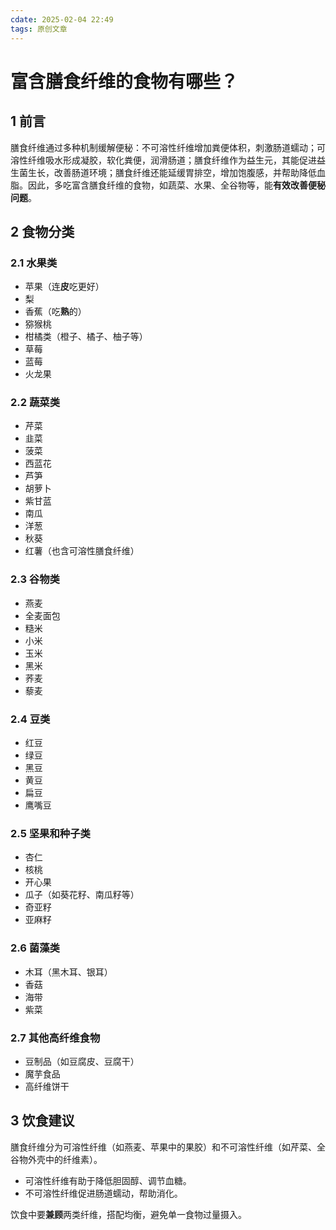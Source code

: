 ```yaml
---
cdate: 2025-02-04 22:49
tags: 原创文章 
---
```


# 富含膳食纤维的食物有哪些？

## 1 前言

膳食纤维通过多种机制缓解便秘：不可溶性纤维增加粪便体积，刺激肠道蠕动；可溶性纤维吸水形成凝胶，软化粪便，润滑肠道；膳食纤维作为益生元，其能促进益生菌生长，改善肠道环境；膳食纤维还能延缓胃排空，增加饱腹感，并帮助降低血脂。因此，多吃富含膳食纤维的食物，如蔬菜、水果、全谷物等，能**有效改善便秘问题**。

## 2 食物分类

### 2.1 水果类

- 苹果（连**皮**吃更好）
- 梨
- 香蕉（吃**熟**的）
- 猕猴桃
- 柑橘类（橙子、橘子、柚子等）
- 草莓
- 蓝莓
- 火龙果

### 2.2 蔬菜类

- 芹菜
- 韭菜
- 菠菜
- 西蓝花
- 芦笋
- 胡萝卜
- 紫甘蓝
- 南瓜
- 洋葱
- 秋葵
- 红薯（也含可溶性膳食纤维）

### 2.3 谷物类

- 燕麦
- 全麦面包
- 糙米
- 小米
- 玉米
- 黑米
- 荞麦
- 藜麦

### 2.4 豆类

- 红豆
- 绿豆
- 黑豆
- 黄豆
- 扁豆
- 鹰嘴豆

### 2.5 坚果和种子类

- 杏仁
- 核桃
- 开心果
- 瓜子（如葵花籽、南瓜籽等）
- 奇亚籽
- 亚麻籽

### 2.6 菌藻类

- 木耳（黑木耳、银耳）
- 香菇
- 海带
- 紫菜

### 2.7 其他高纤维食物

- 豆制品（如豆腐皮、豆腐干）
- 魔芋食品
- 高纤维饼干

## 3 饮食建议

膳食纤维分为可溶性纤维（如燕麦、苹果中的果胶）和不可溶性纤维（如芹菜、全谷物外壳中的纤维素）。

- 可溶性纤维有助于降低胆固醇、调节血糖。
- 不可溶性纤维促进肠道蠕动，帮助消化。

饮食中要**兼顾**两类纤维，搭配均衡，避免单一食物过量摄入。